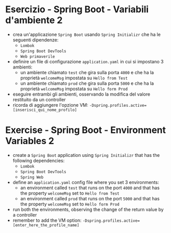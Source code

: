# Esercizio - Spring Boot - Variabili d'ambiente 2
* crea un'applicazione `Spring Boot` usando `Spring Initializr` che ha le seguenti dipendenze:
  * `Lombok`
  * `Spring Boot DevTools`
  * `Web primaverile`
* definire un file di configurazione `application.yaml` in cui si impostano 3 ambienti:
  * un ambiente chiamato `test` che gira sulla porta `4000` e che ha la proprietà `welcomeMsg` impostata su `Hello from Test`
  * un ambiente chiamato `prod` che gira sulla porta `5000` e che ha la proprietà `welcomeMsg` impostata su `Hello form Prod`
* eseguire entrambi gli ambienti, osservando la modifica del valore restituito da un controller
* ricorda di aggiungere l'opzione VM: `-Dspring.profiles.active=[inserisci_qui_nome_profilo]`

# Exercise - Spring Boot - Environment Variables 2
* create a `Spring Boot` application using `Spring Initializr` that has the following dependencies:
    * `Lombok`
    * `Spring Boot DevTools`
    * `Spring Web`
* define an `application.yaml` config file where you set 3 environments:
  * an environment called `test` that runs on the port `4000` and that has the property `welcomeMsg` set to `Hello from Test`
  * an environment called `prod` that runs on the port `5000` and that has the property `welcomeMsg` set to `Hello form Prod`
* run both the environments, observing the change of the return value by a controller
* remember to add the VM option: `-Dspring.profiles.active=[enter_here_the_profile_name]`
